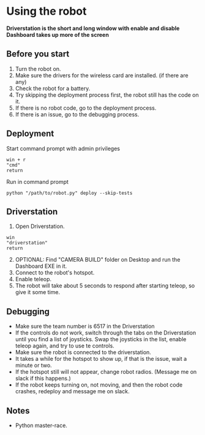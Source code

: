 # Using the robot

**Driverstation is the short and long window with enable and disable**
**Dashboard takes up more of the screen**

## Before you start
1. Turn the robot on.
2. Make sure the drivers for the wireless card are installed. (if there are any)
3. Check the robot for a battery.
4. Try skipping the deployment process first, the robot still has the code on it.
5. If there is no robot code, go to the deployment process.
6. If there is an issue, go to the debugging process.

## Deployment
Start command prompt with admin privileges
```
win + r
"cmd"
return
```

Run in command prompt 

```
python "/path/to/robot.py" deploy --skip-tests
```

## Driverstation

1. Open Driverstation.
```
win
"driverstation"
return
```
2. OPTIONAL: Find "CAMERA BUILD" folder on Desktop and run the Dashboard EXE in it.
3. Connect to the robot's hotspot.
4. Enable teleop.
5. The robot will take about 5 seconds to respond after starting teleop, so give it some time.

## Debugging 

- Make sure the team number is 6517 in the Driverstation
- If the controls do not work, switch through the tabs on the Driverstation until you find a list of joysticks. Swap the joysticks in the list, enable teleop again, and try to use te controls.
- Make sure the robot is connected to the driverstation.
- It takes a while for the hotspot to show up, if that is the issue, wait a minute or two.
- If the hotspot still will not appear, change robot radios. (Message me on slack if this happens.)
- If the robot keeps turning on, not moving, and then the robot code crashes, redeploy and message me on slack.

## Notes

- Python master-race.
